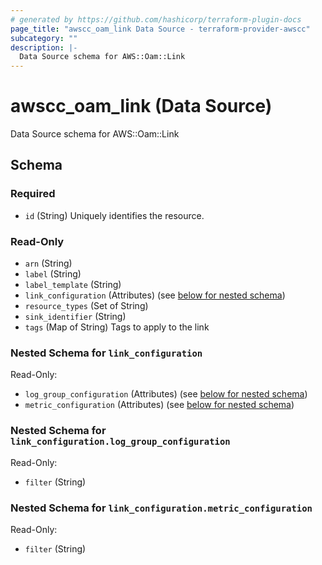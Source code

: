 ```yaml
---
# generated by https://github.com/hashicorp/terraform-plugin-docs
page_title: "awscc_oam_link Data Source - terraform-provider-awscc"
subcategory: ""
description: |-
  Data Source schema for AWS::Oam::Link
---
```


# awscc_oam_link (Data Source)

Data Source schema for AWS::Oam::Link



<!-- schema generated by tfplugindocs -->
## Schema

### Required

- `id` (String) Uniquely identifies the resource.

### Read-Only

- `arn` (String)
- `label` (String)
- `label_template` (String)
- `link_configuration` (Attributes) (see [below for nested schema](#nestedatt--link_configuration))
- `resource_types` (Set of String)
- `sink_identifier` (String)
- `tags` (Map of String) Tags to apply to the link

<a id="nestedatt--link_configuration"></a>
### Nested Schema for `link_configuration`

Read-Only:

- `log_group_configuration` (Attributes) (see [below for nested schema](#nestedatt--link_configuration--log_group_configuration))
- `metric_configuration` (Attributes) (see [below for nested schema](#nestedatt--link_configuration--metric_configuration))

<a id="nestedatt--link_configuration--log_group_configuration"></a>
### Nested Schema for `link_configuration.log_group_configuration`

Read-Only:

- `filter` (String)


<a id="nestedatt--link_configuration--metric_configuration"></a>
### Nested Schema for `link_configuration.metric_configuration`

Read-Only:

- `filter` (String)
